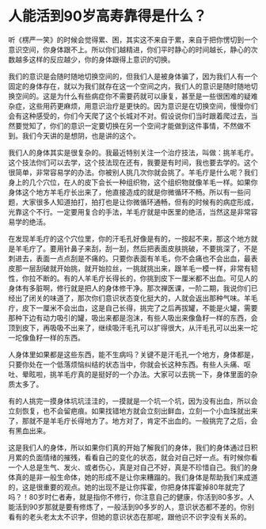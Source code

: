 # 人能活到90岁高寿靠得是什么？

听《楞严一笑》的时候会觉得累、困，其实这不来自于累，来自于把你愣切到一个意识空间，你身体跟不上。所以你们越精进，你们平时静心的时间越长，静心的次数越多这样的反应越少，你的身体跟得上意识的切换。

我们的意识是会随时随地切换空间的，但我们人是被身体骗了，因为我们人有一个固定的身体存在，就以为我们就存在这一个空间之内，我们人的意识是随时随地切换空间的。这是为什么有些病症你不需要药就可以康复，甚至是一些很困难的疑难杂症，这些用药更麻烦，用意识治疗是更快的。因为意识是在切换空间，慢慢你们会有这种感受的，你们今天爬了这个长城对不对。假设说你们当时跟着爬过去，当然要觉知了，你们的意识一定要切换在另一个空间才能做到这件事情，不然做不到。我们今天讲的是想阴，也是讲的这个。

我们人的身体其实是很复杂的。我最近特别关注一个治疗技法，叫做：挑羊毛疔。这个技法你们可以去学，这个技法现在还有，我要是有时间，我也要去学的。这个很简单，非常容易学的办法。你被别人挑几次你就会挑了。羊毛疔是什么呢？我们身上的几个穴位，在人的皮下会长一种组织物，这个组织物就像羊毛一样。如果你身体这个地方羊毛疔长出来了，他直接造成的就是你微循环不畅。所以有一些问题，大家很多人知道拍打，拍打也是让你微循环通畅，但有的时候有的病症形成，光靠这个不行。一定要用复合的手法，羊毛疔就是中医里的绝活，当然这是非常容易学的绝活。

在发现羊毛疔的这个穴位里，你的汗毛孔好像是有的，一按起不来，那这个地方就是羊毛疔了。要用针鼻子来刮，刮一刮，然后把表面皮肤挑破，不要挑深了，不是刺进去，表面一点点刮是不痛的。只要你表面有羊毛，你不会痛也不会出血，最表皮那一层刮破就开始挑，就开始拉丝，一挑就挑出来，跟羊毛一模一样，非常有韧性，你拉不断的。有的人羊毛疔长得长的，你挑到皮下一厘米都不出血。可见人的身体有多脏啊，修行就是把人的身体修干净。那次禅医课，一阶二期，我说你们已经出了闭关的味道了，那次你们意识状态变化挺大的，人就会返出那种气味。羊毛疔，皮下一厘米不会出血，这是自己长得，挑完了之后再拔罐，不能是火罐，需要那种下边有动力吸引的罐，吸出来都是泡沫，有些人吸出来像鱼籽一样的东西，会顶到皮下，再吸吸不出来了，继续吸汗毛孔可以扩得很大，从汗毛孔可以出来一坨一坨像鱼籽一样的东西。

人身体里如果都是这些东西，能不生病吗？关键不是汗毛孔一个地方，身体都是，只要你处在一个低落烦恼纠结的状态当中，你就会长这种东西。有些人头痛、呕吐、晕眩啦，挑羊毛疔真的是挺好的一个办法。大家可以去挑一下，身体里面的杂质太多了。

有的人挑完一摸身体坑坑洼洼的，一摸就是一个坑一个坑，因为没有出血，所以会立刻恢复，也不会留疤痕。如果找错地方就会立刻出鲜血，立刻一个小血珠就出来了，那就不是羊毛疔长得地方了。地方对了，肯定不出血的。一般挑完了之后，会有黑血出来。

这是我们人的身体，所以如果你们真的开始了解我们的身体，我们的身体通过日积月累的负面情绪的摧残，看看自己的变化的状态，就会对自己好一点。有时候你看一个人总是生气、发火、或者伤心，真是对自己不好，真是不珍惜自己。我们的身体真的是非一般生命体，她的形成不是让你来糟蹋的。我们身体是帮助我们来成道的，这是很重要的观点。她的出现不是让你挥霍，你把身体挥霍掉80年就完了吗？！80岁时仁者寿，就是指你不修行，你注意自己的健康，你活到80多岁。人能活到90岁那就是要有修炼了，一般活到90多岁的人，意识状态都不差的。你别看有的老头老太太不识字，但她的意识状态在那呢，跟他识不识字没有关系的。

